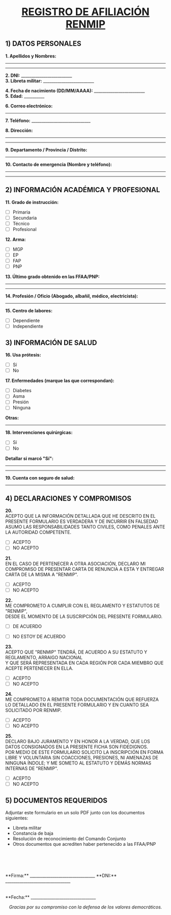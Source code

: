 <p align="center">
  <strong style="font-size:32px;"><u>REGISTRO DE AFILIACIÓN RENMIP</u></strong><br/>
</p>

## 1) DATOS PERSONALES

**1. Apellidos y Nombres:**  
______________________________________________________________________________  
______________________________________________________________________________  

**2. DNI:** _________________________  
**3. Libreta militar:** _________________________  

**4. Fecha de nacimiento (DD/MM/AAAA):** _________________________  
**5. Edad:** __________  

**6. Correo electrónico:**  
______________________________________________________________________________  

**7. Teléfono:** _____________________________  

**8. Dirección:**  
______________________________________________________________________________  
______________________________________________________________________________  

**9. Departamento / Provincia / Distrito:**  
______________________________________________________________________________  

**10. Contacto de emergencia (Nombre y teléfono):**  
______________________________________________________________________________  
______________________________________________________________________________  

## 2) INFORMACIÓN ACADÉMICA Y PROFESIONAL

**11. Grado de instrucción:**  
- [ ] Primaria  
- [ ] Secundaria  
- [ ] Técnico  
- [ ] Profesional  

<div style="page-break-after: always;"></div>

**12. Arma:**  
- [ ] MGP  
- [ ] EP  
- [ ] FAP  
- [ ] PNP  

**13. Último grado obtenido en las FFAA/PNP:**  
______________________________________________________________________________  
______________________________________________________________________________  

**14. Profesión / Oficio (Abogado, albañil, médico, electricista):**  
______________________________________________________________________________  

**15. Centro de labores:**  
- [ ] Dependiente  
- [ ] Independiente  

## 3) INFORMACIÓN DE SALUD

**16. Usa prótesis:**  
- [ ] Sí  
- [ ] No  

**17. Enfermedades (marque las que correspondan):**  
- [ ] Diabetes  
- [ ] Asma  
- [ ] Presión  
- [ ] Ninguna  

**Otras:**  
______________________________________________________________________________  

**18. Intervenciones quirúrgicas:**  
- [ ] Sí  
- [ ] No  

**Detallar si marcó "Sí":**  
______________________________________________________________________________  
______________________________________________________________________________  

**19. Cuenta con seguro de salud:**  
______________________________________________________________________________  

<div style="page-break-after: always;"></div>

## 4) DECLARACIONES Y COMPROMISOS

**20.**  
ACEPTO QUE LA INFORMACIÓN DETALLADA QUE HE DESCRITO EN EL PRESENTE FORMULARIO ES 
VERDADERA  Y DE INCURRIR EN FALSEDAD ASUMO LAS RESPONSABILIDADES TANTO CIVILES, 
COMO PENALES  ANTE LA AUTORIDAD COMPETENTE.  

- [ ] ACEPTO  
- [ ] NO ACEPTO  

**21.**  
EN EL CASO DE PERTENECER A OTRA ASOCIACIÓN, DECLARO MI COMPROMISO DE PRESENTAR 
CARTA DE RENUNCIA A ESTA Y ENTREGAR CARTA DE LA MISMA A "RENMIP".  

- [ ] ACEPTO  
- [ ] NO ACEPTO  

**22.**  
ME COMPROMETO A CUMPLIR CON EL REGLAMENTO Y ESTATUTOS DE "RENMIP",  
DESDE EL MOMENTO DE LA SUSCRIPCIÓN DEL PRESENTE FORMULARIO.  

- [ ] DE ACUERDO  
- [ ] NO ESTOY DE ACUERDO  


**23.**  
ACEPTO QUE "RENMIP" TENDRÁ, DE ACUERDO A SU ESTATUTO Y REGLAMENTO, ARRAIGO NACIONAL  
Y QUE SERÁ REPRESENTADA EN CADA REGIÓN POR CADA MIEMBRO QUE ACEPTE PERTENECER EN ELLA.  

- [ ] ACEPTO  
- [ ] NO ACEPTO  

**24.**  
ME COMPROMETO A REMITIR TODA DOCUMENTACIÓN QUE REFUERZA LO DETALLADO EN EL PRESENTE 
FORMULARIO Y EN CUANTO SEA SOLICITADO POR RENMIP.  

- [ ] ACEPTO  
- [ ] NO ACEPTO  

**25.**  
DECLARO BAJO JURAMENTO Y EN HONOR A LA VERDAD, QUE LOS DATOS CONSIGNADOS EN LA 
PRESENTE FICHA SON FIDEDIGNOS.  
POR MEDIO DE ESTE FORMULARIO SOLICITO LA INSCRIPCIÓN EN FORMA LIBRE Y VOLUNTARIA SIN 
COACCIONES, PRESIONES, NI AMENAZAS DE NINGUNA ÍNDOLE; Y ME SOMETO AL ESTATUTO Y DEMÁS 
NORMAS INTERNAS DE "RENMIP".  

- [ ] ACEPTO  
- [ ] NO ACEPTO  

<div style="page-break-after: always;"></div>

## 5) DOCUMENTOS REQUERIDOS

Adjuntar este formulario en un solo PDF junto con los documentos siguientes:  
- Libreta militar  
- Constancia de baja  
- Resolución de reconocimiento del Comando Conjunto  
- Otros documentos que acrediten haber pertenecido a las FFAA/PNP  
 <br>
 <br>
 <br>
 <br>
**Firma:** ________________________________    **DNI:** ________________________________  
 <br>
 <br>
 <br>
**Fecha:** ________________________________

<p align="center"><em>Gracias por su compromiso con la defensa de los valores democráticos.</em></p>
